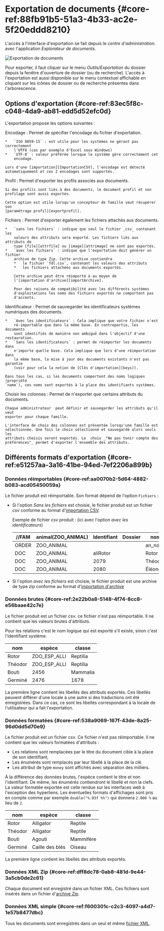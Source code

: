 # Exportation de documents {#core-ref:88fb91b5-51a3-4b33-ac2e-5f20eddd8210}
 
L'accès à l'interface d'exportation se fait depuis le _centre d'administration_.
avec l'application _Explorateur de documents_.

![ Exportation de documents ](ihmexportation.png)

Pour exporter, il faut cliquer sur le menu _Outils/Exportation_ du dossier
depuis la fenêtre d'ouverture de dossier (ou de recherche). L'accès à
l'exportation est aussi disponible sur le menu contextuel affichable en cliquant
sur les icônes de dossier ou de recherche présentes dans l'arborescence.

## Options d'exportation {#core-ref:83ec5f8c-c048-4da9-ab81-edd5d52efc0d}

L'exportation propose les options suivantes :

Encodage 
:   Permet de spécifier l'encodage du fichier d'exportation.
    
    *   `ISO 8859-15` : est utile pour les systèmes ne gérant pas correctement
        l'UTF8 (cas par exemple d'Excel sous Windows)
    *   `UTF-8` : valeur préférée lorsque le système gère correctement cet
        encodage.
    
    Lors d'une [importation][ImportationCSV], l'encodage est détecté
    automatiquement et ces 2 encodages sont supportés.

Profil
:   Permet d'exporter les profils associés aux documents.
    
    Si des profils sont liés à des documents, le document profil et son
    profilage sont aussi exportés.
    
    Cette option est utile lorsqu'un concepteur de famille veut récupérer son
    [paramétrage profil][exportprofil].

Fichiers
:   Permet d'exporter également les fichiers attachés aux documents.
    
    *   `sans les fichiers` : indique que seul le fichier _csv_ contenant les
        valeurs des attributs sera exporté. Les fichiers liés aux attributs de
        type [file][attrfile] ou [image][attrimage] ne sont pas exportés.
    *   `avec les fichiers` : indique que l'exportation doit générer un fichier
        archive de type Zip. Cette archive contiendra
        *   le fichier `fdl.csv`, contenant les valeurs des attributs
        *   les fichiers attachées aux documents exportés.
        
        Cette archive peut être réimporté à au moyen de
        l'[importation d'archive][importArchive].
        
        Pour des raisons de compatibilité avec les différents systèmes
        d'exploitations les noms des fichiers exportés ne comportent pas
        d'accents.

Identificateur
:   Permet de sauvegarder les identificateurs systèmes numériques des documents.
    
    *   `Avec les identificateurs` : Cela implique que votre fichier n'est
        ré-importable que dans la même base. En contrepartie, les documents
        sont identifiés de manière non ambiguë dans l'objectif d'une restauration.
    *   `Sans les identificateurs` : permet de réimporter les documents dans
        n'importe quelle base. Cela implique que lors d'une réimportation dans
        la même base, la mise à jour des documents existants n'est pas garantie
        (voir pour cela la notion de [Clés d'importation][keys]).
    
    Dans tous les cas, si les documents comportent des noms logiques (propriété
    `name`), ces noms sont exportés à la place des identifiants systèmes.

Choisir les colonnes
:   Permet de n'exporter que certains attributs du documents.
    
    Chaque administrateur  peut définir et sauvegarder les attributs qu'il veut
    exporter pour chaque famille.
    
    L'interface de choix des colonnes est présentée lorsqu'une famille est
    sélectionnée. Une fois le choix sélectionné et sauvegardé alors seuls les
    attributs choisis seront exportés. Le  choix _"Ne pas tenir compte des
    préférences"_ permet d'exporter l'ensemble des attributs.


## Différents formats d'exportation {#core-ref:e51257aa-3a16-41be-94ed-7ef2206a899b}
  
### Données réimportables {#core-ref:aa0070b2-5d64-4882-b083-acd05450059a}

Le fichier produit est réimportable. Son format dépend de l'option `Fichiers` :

*   Si l'option _Sans les fichiers_ est choisie, le fichier produit est un
    fichier _csv_ conforme au format d'[importation CSV][ImportationCSV].
    
    Exemple de fichier _csv_ produit : (ici avec l'option _avec les identificateurs_)
    
    | //FAM | animal(ZOO_ANIMAL) | Identifiant | Dossier |   nom    |    espèce    |   classe  |
    | ----- | ------------------ | ----------- | ------- | -------- | ------------ | --------- |
    | ORDER | ZOO_ANIMAL         |             |         | an_nom   | an_espece    | an_classe |
    | DOC   | ZOO_ANIMAL         | aliRotor    |         | Rotor    | ZOO_ESP_ALLI | Reptilia  |
    | DOC   | ZOO_ANIMAL         | 2079        |         | Théodor  | ZOO_ESP_ALLI | Reptilia  |
    | DOC   | ZOO_ANIMAL         | 2080        |         | Éléonore | ZOO_ESP_ALLI | Reptilia  |

*   Si l'option _avec les fichiers_ est choisie, le fichier produit est une
    archive de type zip conforme au format
    d'[importation d'archive][importArchive]

### Données brutes {#core-ref:2e22b0a8-5148-4f74-8cc8-e56baae42c7e}

Le fichier produit est un fichier _csv_. ce fichier n'est pas réimportable.
Il ne contient que les valeurs brutes d'attributs.

Pour les relations c'est le nom logique qui est exporté s'il existe, sinon c'est
l'identifiant système.

|   nom   |    espèce    |  classe  |
| ------- | ------------ | -------- |
| Rotor   | ZOO_ESP_ALLI | Reptilia |
| Théodor | ZOO_ESP_ALLI | Reptilia |
| Bouti   | 2456         | Mammalia |
| Germiné | 2476         | 1678     |

La première ligne contient les libellés des attributs exportés. Ces libellés
peuvent différer d'une locale à une autre si des traductions ont été
enregistrées. Dans ce cas, ce sont les libellés correspondant à la locale de
l'utilisateur qui a fait l'exportation.

### Données formatées {#core-ref:538a9069-167f-43de-8a25-96d0dd5d70e9}

 Le fichier produit est un fichier _csv_. Ce fichier n'est pas réimportable.
Il ne contient que les valeurs formatées d'attributs :

*   Les relations sont remplacées par le titre du document cible à la place de
    son identifiant,
*   Les énumérés sont remplacés par leur libellé à la place de la clé.
*   Les attribut de type `money` sont affichés avec séparation des milliers.

À la différence des données brutes, l'espèce contient le titre et non
l'identifiant. De même, les énumérés contiendront le libellé et non la clefs. La
valeur formatée exportée est celle rendue sur les interfaces web à l'exception
des hyperliens. Les éventuelles formats d'affichages sont pris en compte comme par
exemple `double("%.03f %%")` qui donnera `2.000 %` au lieu de `2`.

|   nom   |      espèce     |   classe  |
| ------- | --------------- | --------- |
| Rotor   | Alligator       | Reptile   |
| Théodor | Alligator       | Reptile   |
| Bouti   | Agouti          | Mammifère |
| Germiné | Caille des blés | Oiseau    |

La première ligne contient les libellés des attributs exportés.

### Données XML Zip {#core-ref:dff8dc78-0ab8-481d-9e44-3a5cb0de2c61}

Chaque document est enregistré dans un fichier XML. Ces fichiers sont insérés
dans un fichier d'[archive Zip][exportxmlzip].

### Données XML simple {#core-ref:f600301c-c2c3-4097-a4d7-1e57b8477dbc}

Tous les documents sont enregistrés dans un seul et même [fichier
XML][exportxml].

<!-- links -->
[ImportationCSV]: #core-ref:2fb3284a-2424-44b2-93ae-41dc3969e093
[importArchive]: #core-ref:021b7db1-7baf-48c4-8eb9-4a388355dd86
[attrfile]:  #core-ref:0e904376-317c-426e-bc6d-e56fd52bad89
[attrimage]: #core-ref:4fca7712-59e0-4186-bfd0-6214104a0f60
[exportxmlzip]: #core-ref:1b0958b2-0788-45bf-974a-a7853a6030e2 "détail format exportation archive XML"
[exportxml]: #core-ref:9cebde3e-d40c-421c-85f6-e3e8282d547f "détail format exportation XML"
[exportprofil]: #core-ref:602c6331-7cdb-4b24-8a56-ffd11e00502f
[keys]: #core-ref:7eefc8e7-16a6-4188-99d5-c2c9d817a1fe
